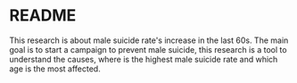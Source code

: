 # README
This research is about male suicide rate's increase in the last 60s. The main goal is to start a campaign to prevent male suicide, this research is a tool to understand the causes, where is the highest male suicide rate and which age is the most affected. 
